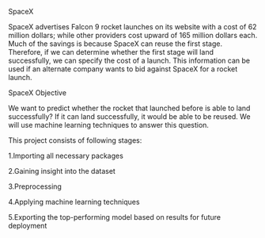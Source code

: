 SpaceX

SpaceX advertises Falcon 9 rocket launches on its website with a cost of 62 million dollars; while other providers cost upward of 165 million dollars each. Much of the savings is because SpaceX can reuse the first stage. Therefore, if we can determine whether the first stage will land successfully, we can specify the cost of a launch. This information can be used if an alternate company wants to bid against SpaceX for a rocket launch.

SpaceX Objective

We want to predict whether the rocket that launched before is able to land successfully? If it can land successfully, it would be able to be reused. We will use machine learning techniques to answer this question.

This project consists of following stages:

1.Importing all necessary packages

2.Gaining insight into the dataset

3.Preprocessing

4.Applying machine learning techniques

5.Exporting the top-performing model based on results for future deployment
